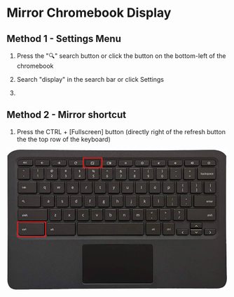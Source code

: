 # Mirror Chromebook Display

## Method 1 - Settings Menu
1. Press the "🔍" search button or click the button on the bottom-left of the chromebook

2. Search "display" in the search bar or click Settings

3.  

## Method 2 - Mirror shortcut

1. Press the CTRL + [Fullscreen] button (directly right of the refresh button the the top row of the keyboard)

![Chromebook Mirror Displays Shortcut](https://raw.githubusercontent.com/ryanmuncy/cbps-images/refs/heads/main/tutorials/mirror-chromebook/07-chromebook-mirror-shortcut.png "Mirror Chromebook Shortcut")